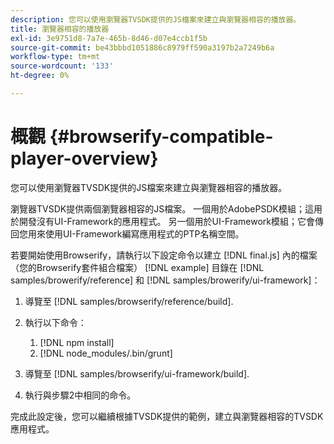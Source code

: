 ```yaml
---
description: 您可以使用瀏覽器TVSDK提供的JS檔案來建立與瀏覽器相容的播放器。
title: 瀏覽器相容的播放器
exl-id: 3e9751d8-7a7e-465b-8d46-d07e4ccb1f5b
source-git-commit: be43bbbd1051886c8979ff590a3197b2a7249b6a
workflow-type: tm+mt
source-wordcount: '133'
ht-degree: 0%

---
```


# 概觀 {#browserify-compatible-player-overview}

您可以使用瀏覽器TVSDK提供的JS檔案來建立與瀏覽器相容的播放器。

瀏覽器TVSDK提供兩個瀏覽器相容的JS檔案。 一個用於AdobePSDK模組；這用於開發沒有UI-Framework的應用程式。 另一個用於UI-Framework模組；它會傳回您用來使用UI-Framework編寫應用程式的PTP名稱空間。

若要開始使用Browserify，請執行以下設定命令以建立 [!DNL final.js] 內的檔案（您的Browserify套件組合檔案） [!DNL example] 目錄在 [!DNL samples/browerify/reference] 和 [!DNL samples/browerify/ui-framework]：

1. 導覽至 [!DNL samples/browserify/reference/build].
1. 執行以下命令：

   1. [!DNL npm install]
   1. [!DNL node_modules/.bin/grunt]

1. 導覽至 [!DNL samples/browserify/ui-framework/build].
1. 執行與步驟2中相同的命令。

完成此設定後，您可以繼續根據TVSDK提供的範例，建立與瀏覽器相容的TVSDK應用程式。
